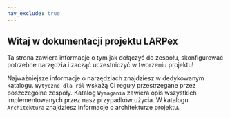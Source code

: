 ```yaml
---
nav_exclude: true
---
```


## Witaj w dokumentacji projektu LARPex

Ta strona zawiera informacje o tym jak dołączyć do zespołu, skonfigurować potrzebne narzędzia i zacząć uczestniczyć w tworzeniu projektu!

Najważniejsze informacje o narzędziach znajdziesz w dedykowanym katalogu.
`Wytyczne dla ról` wskażą Ci reguły przestrzegane przez poszczególne zespoły.
Katalog `Wymagania` zawiera opis wszystkich implementowanych przez nasz przypadków użycia.
W katalogu `Architektura` znajdziesz informacje o architekturze projektu.
